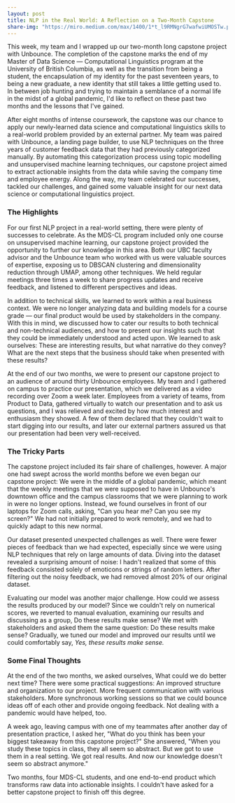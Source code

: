 ```yaml
---
layout: post
title: NLP in the Real World: A Reflection on a Two-Month Capstone
share-img: "https://miro.medium.com/max/1400/1*t_l9RMNgrG7wafwiUMOSTw.png"
---
```


This week, my team and I wrapped up our two-month long capstone project with Unbounce. The completion of the capstone marks the end of my Master of Data Science — Computational Linguistics program at the University of British Columbia, as well as the transition from being a student, the encapsulation of my identity for the past seventeen years, to being a new graduate, a new identity that still takes a little getting used to. In between job hunting and trying to maintain a semblance of a normal life in the midst of a global pandemic, I'd like to reflect on these past two months and the lessons that I've gained.

After eight months of intense coursework, the capstone was our chance to apply our newly-learned data science and computational linguistics skills to a real-world problem provided by an external partner. My team was paired with Unbounce, a landing page builder, to use NLP techniques on the three years of customer feedback data that they had previously categorized manually. By automating this categorization process using topic modelling and unsupervised machine learning techniques, our capstone project aimed to extract actionable insights from the data while saving the company time and employee energy. Along the way, my team celebrated our successes, tackled our challenges, and gained some valuable insight for our next data science or computational linguistics project.

### The Highlights

For our first NLP project in a real-world setting, there were plenty of successes to celebrate. As the MDS-CL program included only one course on unsupervised machine learning, our capstone project provided the opportunity to further our knowledge in this area. Both our UBC faculty advisor and the Unbounce team who worked with us were valuable sources of expertise, exposing us to DBSCAN clustering and dimensionality reduction through UMAP, among other techniques. We held regular meetings three times a week to share progress updates and receive feedback, and listened to different perspectives and ideas.

In addition to technical skills, we learned to work within a real business context. We were no longer analyzing data and building models for a course grade — our final product would be used by stakeholders in the company. With this in mind, we discussed how to cater our results to both technical and non-technical audiences, and how to present our insights such that they could be immediately understood and acted upon. We learned to ask ourselves: These are interesting results, but what narrative do they convey? What are the next steps that the business should take when presented with these results?

At the end of our two months, we were to present our capstone project to an audience of around thirty Unbounce employees. My team and I gathered on campus to practice our presentation, which we delivered as a video recording over Zoom a week later. Employees from a variety of teams, from Product to Data, gathered virtually to watch our presentation and to ask us questions, and I was relieved and excited by how much interest and enthusiasm they showed. A few of them declared that they couldn't wait to start digging into our results, and later our external partners assured us that our presentation had been very well-received.

### The Tricky Parts

The capstone project included its fair share of challenges, however. A major one had swept across the world months before we even began our capstone project: We were in the middle of a global pandemic, which meant that the weekly meetings that we were supposed to have in Unbounce's downtown office and the campus classrooms that we were planning to work in were no longer options. Instead, we found ourselves in front of our laptops for Zoom calls, asking, "Can you hear me? Can you see my screen?" We had not initially prepared to work remotely, and we had to quickly adapt to this new normal.

Our dataset presented unexpected challenges as well. There were fewer pieces of feedback than we had expected, especially since we were using NLP techniques that rely on large amounts of data. Diving into the dataset revealed a surprising amount of noise: I hadn't realized that some of this feedback consisted solely of emoticons or strings of random letters. After filtering out the noisy feedback, we had removed almost 20% of our original dataset.

Evaluating our model was another major challenge. How could we assess the results produced by our model? Since we couldn't rely on numerical scores, we reverted to manual evaluation, examining our results and discussing as a group, Do these results make sense? We met with stakeholders and asked them the same question: Do these results make sense? Gradually, we tuned our model and improved our results until we could comfortably say, _Yes, these results make sense._

### Some Final Thoughts

At the end of the two months, we asked ourselves, What could we do better next time? There were some practical suggestions: An improved structure and organization to our project. More frequent communication with various stakeholders. More synchronous working sessions so that we could bounce ideas off of each other and provide ongoing feedback. Not dealing with a pandemic would have helped, too.

A week ago, leaving campus with one of my teammates after another day of presentation practice, I asked her, "What do you think has been your biggest takeaway from this capstone project?" She answered, "When you study these topics in class, they all seem so abstract. But we got to use them in a real setting. We got real results. And now our knowledge doesn't seem so abstract anymore."

Two months, four MDS-CL students, and one end-to-end product which transforms raw data into actionable insights. I couldn't have asked for a better capstone project to finish off this degree.